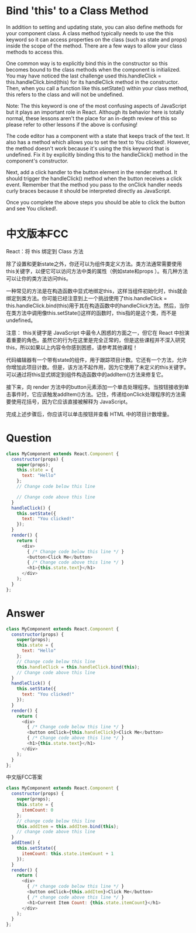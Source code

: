 # Bind 'this' to a Class Method

In addition to setting and updating state, you can also define methods for your component class. A class method typically needs to use the this keyword so it can access properties on the class (such as state and props) inside the scope of the method. There are a few ways to allow your class methods to access this.

One common way is to explicitly bind this in the constructor so this becomes bound to the class methods when the component is initialized. You may have noticed the last challenge used this.handleClick = this.handleClick.bind(this) for its handleClick method in the constructor. Then, when you call a function like this.setState() within your class method, this refers to the class and will not be undefined.

Note: The this keyword is one of the most confusing aspects of JavaScript but it plays an important role in React. Although its behavior here is totally normal, these lessons aren't the place for an in-depth review of this so please refer to other lessons if the above is confusing!

The code editor has a component with a state that keeps track of the text. It also has a method which allows you to set the text to You clicked!. However, the method doesn't work because it's using the this keyword that is undefined. Fix it by explicitly binding this to the handleClick() method in the component's constructor.

Next, add a click handler to the button element in the render method. It should trigger the handleClick() method when the button receives a click event. Remember that the method you pass to the onClick handler needs curly braces because it should be interpreted directly as JavaScript.

Once you complete the above steps you should be able to click the button and see You clicked!.
 


# 中文版本FCC
React：将 this 绑定到 Class 方法

除了设置和更新state之外，你还可以为组件类定义方法。类方法通常需要使用this关键字，以便它可以访问方法中类的属性（例如state和props ）。有几种方法可以让你的类方法访问this。

一种常见的方法是在构造函数中显式地绑定this，这样当组件初始化时，this就会绑定到类方法。你可能已经注意到上一个挑战使用了this.handleClick = this.handleClick.bind(this)用于其在构造函数中的handleClick方法。然后，当你在类方法中调用像this.setState()这样的函数时，this指的是这个类，而不是undefined。

注意： this关键字是 JavaScript 中最令人困惑的方面之一，但它在 React 中扮演着重要的角色。虽然它的行为在这里是完全正常的，但是这些课程并不深入研究this，所以如果以上内容令你感到困惑，请参考其他课程！

代码编辑器有一个带有state的组件，用于跟踪项目计数。它还有一个方法，允许你增加此项目计数。但是，该方法不起作用，因为它使用了未定义的this关键字。可以通过将this显式绑定到组件构造函数中的addItem()方法来修复它。

接下来，向 render 方法中的button元素添加一个单击处理程序。当按钮接收到单击事件时，它应该触发addItem()方法。记住，传递给onClick处理程序的方法需要使用花括号，因为它应该直接被解释为 JavaScript。

完成上述步骤后，你应该可以单击按钮并查看 HTML 中的项目计数增量。


# Question
```js
class MyComponent extends React.Component {
  constructor(props) {
    super(props);
    this.state = {
      text: "Hello"
    };
    // Change code below this line

    // Change code above this line
  }
  handleClick() {
    this.setState({
      text: "You clicked!"
    });
  }
  render() {
    return (
      <div>
        { /* Change code below this line */ }
        <button>Click Me</button>
        { /* Change code above this line */ }
        <h1>{this.state.text}</h1>
      </div>
    );
  }
};
```


# Answer
```js
class MyComponent extends React.Component {
  constructor(props) {
    super(props);
    this.state = {
      text: "Hello"
    };
    // Change code below this line
    this.handleClick = this.handleClick.bind(this);
    // Change code above this line
  }
  handleClick() {
    this.setState({
      text: "You clicked!"
    });
  }
  render() {
    return (
      <div>
        { /* Change code below this line */ }
        <button onClick={this.handleClick}>Click Me</button>
        { /* Change code above this line */ }
        <h1>{this.state.text}</h1>
      </div>
    );
  }
};
```

中文版FCC答案
```js
class MyComponent extends React.Component {
  constructor(props) {
    super(props);
    this.state = {
      itemCount: 0
    };
    // change code below this line
    this.addItem = this.addItem.bind(this);
    // change code above this line
  }
  addItem() {
    this.setState({
      itemCount: this.state.itemCount + 1
    });
  }
  render() {
    return (
      <div>
        { /* change code below this line */ }
        <button onClick={this.addItem}>Click Me</button>
        { /* change code above this line */ }
        <h1>Current Item Count: {this.state.itemCount}</h1>
      </div>
    );
  }
};
```